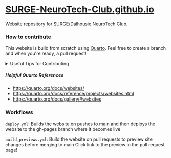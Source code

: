 # [SURGE-NeuroTech-Club.github.io](https://surge-neurotech-club.github.io/)

Website repository for SURGE/Dalhousie NeuroTech Club.

### How to contribute

This website is build from scratch using [Quarto](https://quarto.org/).
Feel free to create a branch and when you're ready, a pull request!

<details>
<summary>Useful Tips for Contributing</summary>
<br>
If you're new to Quarto and making websites, check out the references below! Generally, the only files you'll need to edit are the .qmd files and maybe the .scss files (theme) - and the _quarto.yml occasionally.
Once you've made edits to any .qmd file you can type `quarto render` in the terminal to see how the changes will look once the site is built. There is also a workflow that renders the entire website once you make a pull request if you'd like. <br>

- index.qmd is the main page
- _quarto.yml is the configuration file for the website (layout, top-level theme (SCSS), etc.)
- /docs contains sub-folders and .qmd files for all sub-pages
</details>


##### Helpful Quarto References
- https://quarto.org/docs/websites/
- https://quarto.org/docs/reference/projects/websites.html
- https://quarto.org/docs/gallery/#websites



### Workflows

`deploy.yml`: Builds the website on pushes to main and then deploys the website to the gh-pages branch where it becomes live

`build_previews.yml`: Build the website on pull requests to preview site changes before merging to main
Click link to the preview in the pull request page!